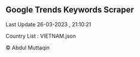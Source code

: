 

## Google Trends Keywords Scraper 
 
Last Update 26-03-2023 , 21:10:21

Country List :
VIETNAM.json



© Abdul Muttaqin 
